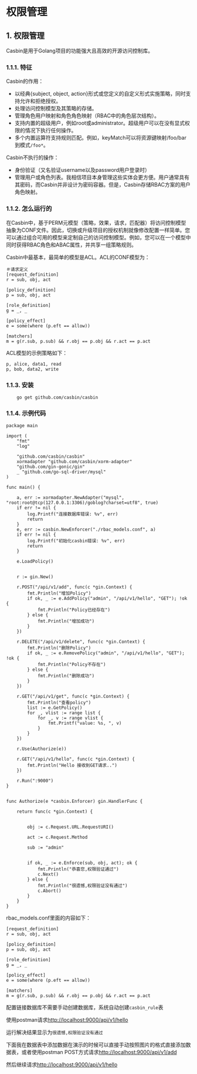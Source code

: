 # 权限管理

## 1. 权限管理 <a id="&#x6743;&#x9650;&#x7BA1;&#x7406;"></a>

Casbin是用于Golang项目的功能强大且高效的开源访问控制库。

### 1.1.1. 特征 <a id="&#x7279;&#x5F81;"></a>

Casbin的作用：

* 以经典{subject, object, action}形式或您定义的自定义形式实施策略，同时支持允许和拒绝授权。
* 处理访问控制模型及其策略的存储。
* 管理角色用户映射和角色角色映射（RBAC中的角色层次结构）。
* 支持内置的超级用户，例如root或administrator。超级用户可以在没有显式权限的情况下执行任何操作。
* 多个内置运算符支持规则匹配。例如，keyMatch可以将资源键映射/foo/bar到模式`/foo*`。

Casbin不执行的操作：

* 身份验证（又名验证username以及password用户登录时）
* 管理用户或角色列表。我相信项目本身管理这些实体会更方便。用户通常具有其密码，而Casbin并非设计为密码容器。但是，Casbin存储RBAC方案的用户角色映射。

### 1.1.2. 怎么运行的 <a id="&#x600E;&#x4E48;&#x8FD0;&#x884C;&#x7684;"></a>

在Casbin中，基于PERM元模型（策略，效果，请求，匹配器）将访问控制模型抽象为CONF文件。因此，切换或升级项目的授权机制就像修改配置一样简单。您可以通过组合可用的模型来定制自己的访问控制模型。例如，您可以在一个模型中同时获得RBAC角色和ABAC属性，并共享一组策略规则。

Casbin中最基本，最简单的模型是ACL。ACL的CONF模型为：

```text
＃请求定义
[request_definition]
r = sub, obj, act

[policy_definition]
p = sub, obj, act

[role_definition]
g = _, _

[policy_effect]
e = some(where (p.eft == allow))

[matchers]
m = g(r.sub, p.sub) && r.obj == p.obj && r.act == p.act
```

ACL模型的示例策略如下：

```text
p, alice, data1, read
p, bob, data2, write
```

### 1.1.3. 安装 <a id="&#x5B89;&#x88C5;"></a>

```text
    go get github.com/casbin/casbin
```

### 1.1.4. 示例代码 <a id="&#x793A;&#x4F8B;&#x4EE3;&#x7801;"></a>

```text
package main

import (
    "fmt"
    "log"

    "github.com/casbin/casbin"
    xormadapter "github.com/casbin/xorm-adapter"
    "github.com/gin-gonic/gin"
    _ "github.com/go-sql-driver/mysql"
)

func main() {
    
    a, err := xormadapter.NewAdapter("mysql", "root:root@tcp(127.0.0.1:3306)/goblog?charset=utf8", true)
    if err != nil {
        log.Printf("连接数据库错误: %v", err)
        return
    }
    e, err := casbin.NewEnforcer("./rbac_models.conf", a)
    if err != nil {
        log.Printf("初始化casbin错误: %v", err)
        return
    }
    
    e.LoadPolicy()

    
    r := gin.New()

    r.POST("/api/v1/add", func(c *gin.Context) {
        fmt.Println("增加Policy")
        if ok, _ := e.AddPolicy("admin", "/api/v1/hello", "GET"); !ok {
            fmt.Println("Policy已经存在")
        } else {
            fmt.Println("增加成功")
        }
    })
    
    r.DELETE("/api/v1/delete", func(c *gin.Context) {
        fmt.Println("删除Policy")
        if ok, _ := e.RemovePolicy("admin", "/api/v1/hello", "GET"); !ok {
            fmt.Println("Policy不存在")
        } else {
            fmt.Println("删除成功")
        }
    })
    
    r.GET("/api/v1/get", func(c *gin.Context) {
        fmt.Println("查看policy")
        list := e.GetPolicy()
        for _, vlist := range list {
            for _, v := range vlist {
                fmt.Printf("value: %s, ", v)
            }
        }
    })
    
    r.Use(Authorize(e))
    
    r.GET("/api/v1/hello", func(c *gin.Context) {
        fmt.Println("Hello 接收到GET请求..")
    })

    r.Run(":9000") 
}


func Authorize(e *casbin.Enforcer) gin.HandlerFunc {

    return func(c *gin.Context) {

        
        obj := c.Request.URL.RequestURI()
        
        act := c.Request.Method
        
        sub := "admin"

        
        if ok, _ := e.Enforce(sub, obj, act); ok {
            fmt.Println("恭喜您,权限验证通过")
            c.Next()
        } else {
            fmt.Println("很遗憾,权限验证没有通过")
            c.Abort()
        }
    }
}
```

rbac\_models.conf里面的内容如下：

```text
[request_definition]
r = sub, obj, act

[policy_definition]
p = sub, obj, act

[role_definition]
g = _, _

[policy_effect]
e = some(where (p.eft == allow))

[matchers]
m = g(r.sub, p.sub) && r.obj == p.obj && r.act == p.act
```

配置链接数据库不需要手动创建数据库，系统自动创建`casbin_rule`表

使用postman请求[http://localhost:9000/api/v1/hello](http://localhost:9000/api/v1/hello)

运行解决结果显示为`很遗憾,权限验证没有通过`

下面我在数据表中添加数据在演示的时候可以直接手动按照图片的格式直接添加数据表，或者使用postman POST方式请求[http://localhost:9000/api/v1/add](http://localhost:9000/api/v1/add)

然后继续请求[http://localhost:9000/api/v1/hello](http://localhost:9000/api/v1/hello)

